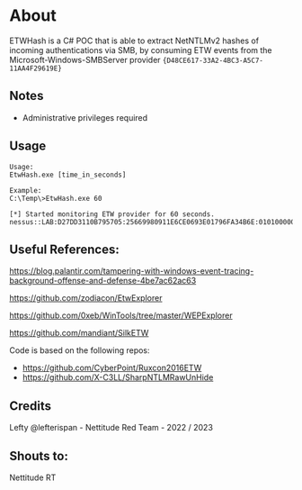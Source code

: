 # About
ETWHash is a C# POC that is able to extract NetNTLMv2 hashes of incoming authentications via SMB, by consuming ETW events from the Microsoft-Windows-SMBServer provider `{D48CE617-33A2-4BC3-A5C7-11AA4F29619E}`

## Notes

* Administrative privileges required

## Usage

```
Usage:
EtwHash.exe [time_in_seconds]

Example:
C:\Temp\>EtwHash.exe 60

[*] Started monitoring ETW provider for 60 seconds.
nessus::LAB:D27DD3110B795705:25669980911E6CE0693E01796FA34B6E:01010000000000004C6B85AE6178D901EB33D5D6CF85093A00000000020008005700500041004400010008005700500041004400040008007700700061006400030008007700700061006400070008004C6B85AE6178D901060004000200000008003000300000000000000001000000002000003E77D791FEFF45C00D86B0D8744093A2F75712A53AC94F62AD16FF5B4AB54BAE0A0010000000000000000000000000000000000009001C0063006900660073002F003100320037002E0030002E0030002E0031000000000000000000

```

## Useful References:

https://blog.palantir.com/tampering-with-windows-event-tracing-background-offense-and-defense-4be7ac62ac63

https://github.com/zodiacon/EtwExplorer 

https://github.com/0xeb/WinTools/tree/master/WEPExplorer 

https://github.com/mandiant/SilkETW 

Code is based on the following repos:
  * https://github.com/CyberPoint/Ruxcon2016ETW
  * https://github.com/X-C3LL/SharpNTLMRawUnHide


## Credits
  Lefty @lefterispan - Nettitude Red Team - 2022 / 2023 

## Shouts to: 
Nettitude RT